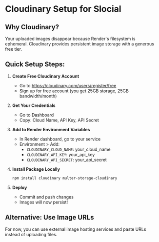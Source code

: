 # Cloudinary Setup for Slocial

## Why Cloudinary?
Your uploaded images disappear because Render's filesystem is ephemeral. Cloudinary provides persistent image storage with a generous free tier.

## Quick Setup Steps:

1. **Create Free Cloudinary Account**
   - Go to https://cloudinary.com/users/register/free
   - Sign up for free account (you get 25GB storage, 25GB bandwidth/month)

2. **Get Your Credentials**
   - Go to Dashboard
   - Copy: Cloud Name, API Key, API Secret

3. **Add to Render Environment Variables**
   - In Render dashboard, go to your service
   - Environment > Add:
     - `CLOUDINARY_CLOUD_NAME`: your_cloud_name
     - `CLOUDINARY_API_KEY`: your_api_key  
     - `CLOUDINARY_API_SECRET`: your_api_secret

4. **Install Package Locally**
   ```bash
   npm install cloudinary multer-storage-cloudinary
   ```

5. **Deploy**
   - Commit and push changes
   - Images will now persist!

## Alternative: Use Image URLs
For now, you can use external image hosting services and paste URLs instead of uploading files.
